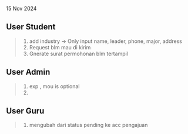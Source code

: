 15 Nov 2024
## User Student 
> 1. add industry -> Only input name, leader, phone, major, address
> 2. Request blm mau di kirim
> 3. Gnerate surat permohonan blm tertampil
> 


## User Admin
> 1. exp , mou is optional
> 2. 


## User Guru
> 1. mengubah dari status pending ke acc pengajuan